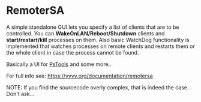 # RemoterSA
A simple standalone GUI lets you specify a list of clients that are to be controlled. You can __WakeOnLAN/Reboot/Shutdown__ clients and __start/restart/kill__ processes on them. Also basic WatchDog functionality is implemented that watches processes on remote clients and restarts 
them or the whole client in case the process cannot be found.

Basically a UI for [PsTools](https://docs.microsoft.com/en-us/sysinternals/downloads/pstools) and some more..

For full info see: https://vvvv.org/documentation/remotersa

NOTE: If you find the sourcecode overly complex, that is indeed the case. Don't ask...
